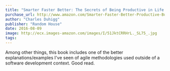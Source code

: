 ```yaml
---
title: "Smarter Faster Better: The Secrets of Being Productive in Life and Business"
purchase_url: http://www.amazon.com/Smarter-Faster-Better-Productive-Business/dp/081299339X%3FSubscriptionId%3DAKIAIVZLK2PABGQI2KAQ%26tag%3Deverrail-20%26linkCode%3Dxm2%26camp%3D2025%26creative%3D165953%26creativeASIN%3D081299339X
author: "Charles Duhigg"
publisher: "Random House"
date: 2016-08-09
image: http://ecx.images-amazon.com/images/I/51JktCRRHrL._SL75_.jpg
tags:
---
```


Among other things, this book includes one of the better explanations/examples I've seen of agile methodologies used outside of a software development context. Good read.
